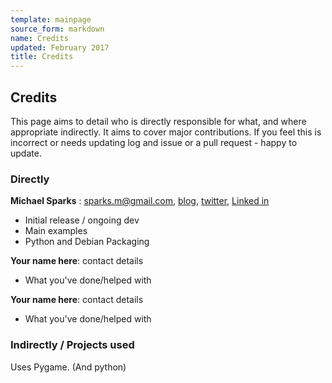 ```yaml
---
template: mainpage
source_form: markdown
name: Credits
updated: February 2017
title: Credits
---
```

## Credits

This page aims to detail who is directly responsible for what, and where appropriate
indirectly. It aims to cover major contributions. If you feel this is incorrect or needs
updating log and issue or a pull request - happy to update.

### Directly

**Michael Sparks** : <sparks.m@gmail.com>, [blog](http://www.sparkslabs.com/michael/), [twitter](http://twitter.com/sparks_rd), [Linked in](https://www.linkedin.com/pub/michael-sparks/0/1b9/a93)

* Initial release / ongoing dev
* Main examples
* Python and Debian Packaging


**Your name here**: contact details

* What you've done/helped with

**Your name here**: contact details

* What you've done/helped with

### Indirectly / Projects used

Uses Pygame. (And python)


